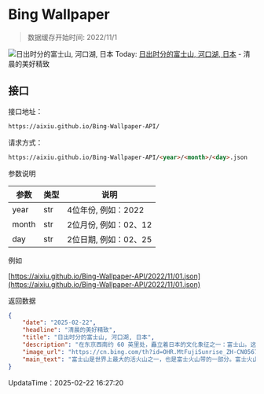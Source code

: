 # Bing Wallpaper

> 数据缓存开始时间: 2022/11/1

![日出时分的富士山, 河口湖, 日本](https://cn.bing.com/th?id=OHR.MtFujiSunrise_ZH-CN0567499176_1920x1080.webp)
Today: [日出时分的富士山, 河口湖, 日本](https://cn.bing.com/th?id=OHR.MtFujiSunrise_ZH-CN0567499176_1920x1080.webp) - 清晨的美好精致

## 接口

接口地址：

```html
https://aixiu.github.io/Bing-Wallpaper-API/
```

请求方式：

```html
https://aixiu.github.io/Bing-Wallpaper-API/<year>/<month>/<day>.json
```

参数说明

| 参数 | 类型 | 说明 |
| - | - | - |
| year | str | 4位年份, 例如：2022 |
| month | str | 2位月份, 例如：02、12 |
| day | str | 2位日期, 例如：02、25 |

例如

[https://aixiu.github.io/Bing-Wallpaper-API/2022/11/01.json](https://aixiu.github.io/Bing-Wallpaper-API/2022/11/01.json)

返回数据

```json
{
    "date": "2025-02-22",
    "headline": "清晨的美好精致",
    "title": "日出时分的富士山, 河口湖, 日本",
    "description": "在东京西南约 60 英里处，矗立着日本的文化象征之一：富士山。这座日本最高峰海拔近12,000英尺，其近乎完美对称的火山锥，每年约有五个月被积雪覆盖，形成壮丽景观。几个世纪以来，富士山一直被视为神圣之山。在神道信仰中，富士山被奉为本宫浅间大社的圣山，并在其视野范围内建有供奉它的神社。",
    "image_url": "https://cn.bing.com/th?id=OHR.MtFujiSunrise_ZH-CN0567499176_1920x1080.webp",
    "main_text": "富士山是世界上最大的活火山之一，也是富士火山带的一部分。富士火山带是一条火山链，主要从马里亚纳群岛经伊豆群岛和伊豆半岛到本州北部。"
}
```

UpdataTime：2025-02-22 16:27:20
